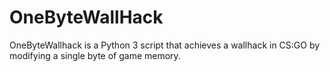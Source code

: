 # OneByteWallHack
OneByteWallhack is a Python 3 script that achieves a wallhack in CS:GO by modifying a single byte of game memory.

